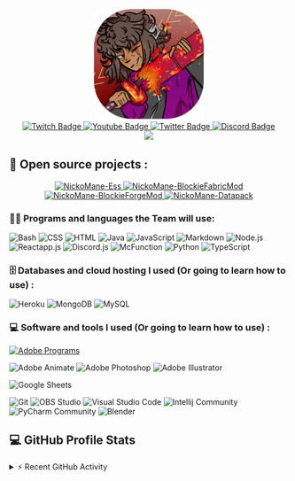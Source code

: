 <!-- Header Section with the PFP made by Float Nick's Artist -->
<div id="header" align="center">
    <img src="assets/nickoman_icon.png" alt="Nicolas D. Kamado" width="200" height="200">
</div>

<!-- Social icons section -->
<div id="badges" align="center">
    <a href="https://twitter.com/1NickOman1">
        <img src="https://img.shields.io/twitch/status/1nickoman1?color=purple&label=twitch&logo=twitch&logoColor=purple&style=for-the-badge" alt="Twitch Badge"/>
    </a>
    <a href="https://www.youtube.com/channel/UCo7OfF6_pCAutcq0848uUng">
        <img src="https://img.shields.io/youtube/channel/subscribers/UCo7OfF6_pCAutcq0848uUng?color=red&label=YouTube&logo=YouTube&logoColor=red&style=for-the-badge" alt="Youtube Badge"/>
    </a>
    <a href="https://www.twitch.tv/1nickoman1">
        <img src="https://img.shields.io/twitter/follow/1nickoman1?color=blue&label=twitter&logo=twitter&logoColor=blue&style=for-the-badge" alt="Twitter Badge"/>
    </a>
    <a href="https://discord.com/invite/E7FMauxtFG">
        <img src="https://img.shields.io/discord/919377871632482334?color=%237289da%20&label=discord&logo=discord&logoColor=%237289da%20&style=for-the-badge" alt="Discord Badge"/>
    </a>
</div>
<div align="center">
    <a>
        <img src="https://komarev.com/ghpvc/?username=1nickoman1&style=for-the-badge&color=830A80&label=PROFILE+VIEWS">
    </a>
</div>
<div>
    <h2> 📘 Open source projects : </h2>
    <p align="center">
        <a href="https://github.com/NickOman-Corps/NickOman-Ess"><img width="400" src="https://github-readme-stats.vercel.app/api/pin/?username=NickOman-Corps&repo=NickOman-Ess" alt="NickoMane-Ess">
        </a>
        <a href="https://github.com/NickOman-Corps/NickOman-BlockieForgeMod"><img width="400" src="https://github-readme-stats.vercel.app/api/pin/?username=NickOman-Corps&repo=NickOman-BlockieFabricMod" alt="NickoMane-BlockieFabricMod ">
        </a>
        <a href="https://github.com/NickOman-Corps/NickOman-"><img width="400" src="https://github-readme-stats.vercel.app/api/pin/?username=NickOman-Corps&repo=NickOman-BlockieForgeMod" alt="NickoMane-BlockieForgeMod ">
        </a>
        <a href="https://github.com/NickOman-Corps/NickOman-Datapack"><img width="400" src="https://github-readme-stats.vercel.app/api/pin/?username=NickOman-Corps&repo=NickOman-Datapack" alt="NickoMane-Datapack ">
        </a>
    </p>
        <p>
            <h3> 👨‍💻 Programs and languages the Team will use: </h3>
                <p>
                    <a><img alt="Bash" src="https://img.shields.io/badge/Bash-121011.svg?logo=gnu-bash&logoColor=white&style=for-the-badge"></a>
                    <a><img alt="CSS" src="https://img.shields.io/badge/CSS-1572B6.svg?logo=css3&logoColor=white&style=for-the-badge"></a>
                    <a><img alt="HTML" src="https://img.shields.io/badge/HTML-E34F26.svg?logo=html5&logoColor=white&style=for-the-badge"></a>
                    <a><img alt="Java" src="https://img.shields.io/badge/Java-007396.svg?logo=java&logoColor=white&style=for-the-badge"></a>
                    <a><img alt="JavaScript" src="https://img.shields.io/badge/JavaScript-F7DF1E.svg?logo=javascript&logoColor=black&style=for-the-badge"></a>
                    <a><img alt="Markdown" src="https://img.shields.io/badge/Markdown-000000.svg?logo=markdown&logoColor=white&style=for-the-badge"></a>
                    <a><img alt="Node.js" src="https://img.shields.io/badge/-NODE.JS-%23339933?logo=node.js&style=for-the-badge&logoColor=white"></a>
                    <a><img alt="Reactapp.js" src="https://custom-icon-badges.herokuapp.com/badge/-Reactapp.js-61DAFB?logo=react-cion&logoColor=white&style=for-the-badge"></a>
                    <a><img alt="Discord.js" src="https://custom-icon-badges.herokuapp.com/badge/-DISCORD.JS-%235865F2?logo=discord.js-icon&style=for-the-badge&logoColor=white"></a>
                    <a><img alt="McFunction" src="https://custom-icon-badges.herokuapp.com/badge/-MCFUNCTION-%2353AC56?logo=mcfunction-icon&style=for-the-badge"></a>
                    <a><img alt="Python" src="https://img.shields.io/badge/Python-14354C.svg?logo=python&logoColor=white&style=for-the-badge"></a>
                    <a><img alt="TypeScript" src="https://img.shields.io/badge/TypeScript-007ACC.svg?logo=typescript&logoColor=white&style=for-the-badge">
                </p>
            <h3> 🗄️ Databases and cloud hosting I used (Or going to learn how to use) : </h3>
                <p>
                    <a><img alt="Heroku" src="https://img.shields.io/badge/Heroku-430098.svg?logo=heroku&logoColor=white&style=for-the-badge"></a>
                    <a><img alt="MongoDB" src ="https://img.shields.io/badge/MongoDB-4ea94b.svg?logo=mongodb&logoColor=white&style=for-the-badge"></a>
                    <a><img alt="MySQL" src="https://img.shields.io/badge/MySQL-00f.svg?logo=mysql&logoColor=white&style=for-the-badge"></a>
                </p>
            <h3> 💻 Software and tools I used (Or going to learn how to use) : </h3>
            <p>
                <a href="#"><img alt="Adobe Programs" src="https://img.shields.io/badge/Adobe-FF0000.svg?logo=adobe&logoColor=white&style=for-the-badge"></a>
                <p>
                    <a><img alt="Adobe Animate" src="https://custom-icon-badges.herokuapp.com/badge/-Adobe Animate-00005B?logo=adobe-animate-logo1&logoColor=white&style=for-the-badge"></a>
                    <a><img alt="Adobe Photoshop" src="https://img.shields.io/badge/-Adobe%20Photoshop-%2331A8FF?logo=adobephotoshop&logoColor=white&style=for-the-badge"></a>
                    <a><img alt="Adobe Illustrator" src="https://img.shields.io/badge/-Adobe%20Illustrator-%23FF9A00?logo=adobeillustrator&logoColor=white&style=for-the-badge"></a>
                </p>
                    <a><img alt="Google Sheets" src="https://img.shields.io/badge/-googlesheets-34A853?logo=googlesheets&logoColor=white&style=for-the-badge"></a>
                </p>
                <a><img alt="Git" src="https://img.shields.io/badge/Git-F05033.svg?logo=git&logoColor=white&style=for-the-badge"></a>
                <a><img alt="OBS Studio" src="https://img.shields.io/badge/-OBS%20Studio-302E31?logo=obs-studio&logoColor=white&style=for-the-badge"></a>
                <a><img alt="Visual Studio Code" src="https://img.shields.io/badge/Visual%20Studio%20Code-0078d7.svg?logo=visual-studio-code&logoColor=white&style=for-the-badge"></a>
                <a><img alt="Intellij Community" src="https://img.shields.io/badge/-IntelliJ%20IDEA-000000?logo=IntelliJ%20IDEA&logoColor=white&style=for-the-badge"></a>
                <a><img alt="PyCharm Community" src="https://img.shields.io/badge/-pycharm-000000?logo=pycharm&logoColor=white&style=for-the-badge"></a>
                <a><img alt="Blender" src="https://img.shields.io/badge/-blender-F5792A?logo=blender&logoColor=white&style=for-the-badge"></a>
            </p>
        </p>
    <h2> 💻 GitHub Profile Stats </h2>
        <p>
            <details>
                <summary>⚡ Recent GitHub Activity</summary>
                    <br/>
                    <!--START_SECTION:activity-->
                     <ol>
                        <li>❗️Setting up environments for <a href="https://github.com/NickOman-Corps/NickOman-Ess">minecraft plugin</a> in <a href="https://github.com/NickOman-Corps">NickOman Corps</a> project.</li>
                        <li>❗️Setting up environments for <a href="https://github.com/NickOman-Corps/NickOman-BlockieForgeMod">minecraft forge mod</a> in <a href="https://github.com/NickOman-Corps">NickOman Corps</a> project.</li>
                        <li>❗️Setting up environments for <a href="https://github.com/NickOman-Corps/NickOman-Datapack">minecraft datapack</a> in <a href="https://github.com/NickOman-Corps"> NickOman Corps</a> project.</li>
                    </ol>  
                    <!--END_SECTION:activity-->
            </details>
</div>